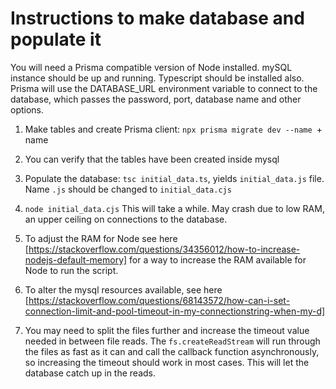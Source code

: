 # Instructions to make database and populate it

You will need a Prisma compatible version of Node installed. mySQL instance should be up and running. Typescript should be installed also. Prisma will use the DATABASE_URL environment variable to connect to the database, which passes the password, port, database name and other options.

1. Make tables and create Prisma client: `npx prisma migrate dev --name `+ name

2. You can verify that the tables have been created inside mysql

3. Populate the database: `tsc initial_data.ts`, yields `initial_data.js` file. Name `.js` should be changed to `initial_data.cjs`

4. `node initial_data.cjs` This will take a while. May crash due to low RAM, an upper ceiling on connections to the database.

5. To adjust the RAM for Node see here [https://stackoverflow.com/questions/34356012/how-to-increase-nodejs-default-memory] for a way to increase the RAM available for Node to run the script.

6. To alter the mysql resources available, see here [https://stackoverflow.com/questions/68143572/how-can-i-set-connection-limit-and-pool-timeout-in-my-connectionstring-when-my-d]

7. You may need to split the files further and increase the timeout value needed in between file reads. The `fs.createReadStream` will run through the files as fast as it can and call the callback function asynchronously, so increasing the timeout should work in most cases. This will let the database catch up in the reads. 
